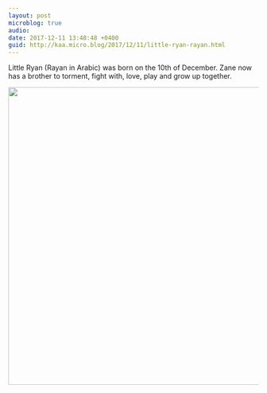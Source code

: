 ```yaml
---
layout: post
microblog: true
audio: 
date: 2017-12-11 13:48:48 +0400
guid: http://kaa.micro.blog/2017/12/11/little-ryan-rayan.html
---
```

Little Ryan (Rayan in Arabic) was born on the 10th of December. Zane now has a brother to torment, fight with, love, play and grow up together.

<img src="https://micro.kaa.bz/uploads/2018/eaf8c0783d.jpg" width="600" height="600" />
